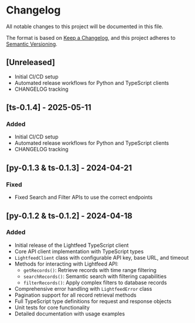 # Changelog

All notable changes to this project will be documented in this file.

The format is based on [Keep a Changelog](https://keepachangelog.com/en/1.0.0/),
and this project adheres to [Semantic Versioning](https://semver.org/spec/v2.0.0.html).

## [Unreleased]
- Initial CI/CD setup
- Automated release workflows for Python and TypeScript clients
- CHANGELOG tracking

## [ts-0.1.4] - 2025-05-11
### Added
- Initial CI/CD setup
- Automated release workflows for Python and TypeScript clients
- CHANGELOG tracking

## [py-0.1.3 & ts-0.1.3] - 2024-04-21
### Fixed
- Fixed Search and Filter APIs to use the correct endpoints 

## [py-0.1.2 & ts-0.1.2] - 2024-04-18
### Added
- Initial release of the Lightfeed TypeScript client
- Core API client implementation with TypeScript types
- `LightfeedClient` class with configurable API key, base URL, and timeout
- Methods for interacting with Lightfeed API:
  - `getRecords()`: Retrieve records with time range filtering
  - `searchRecords()`: Semantic search with filtering capabilities
  - `filterRecords()`: Apply complex filters to database records
- Comprehensive error handling with `LightfeedError` class
- Pagination support for all record retrieval methods
- Full TypeScript type definitions for request and response objects
- Unit tests for core functionality
- Detailed documentation with usage examples
